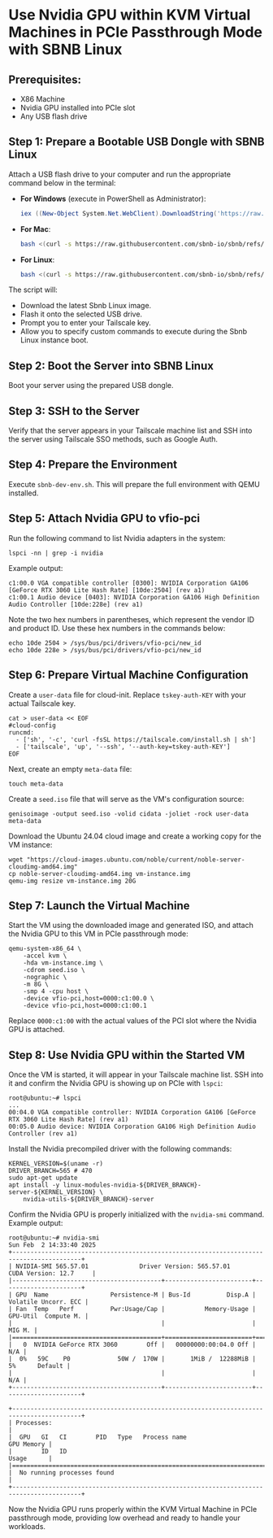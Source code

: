 # Use Nvidia GPU within KVM Virtual Machines in PCIe Passthrough Mode with SBNB Linux

## Prerequisites:

- X86 Machine
- Nvidia GPU installed into PCIe slot
- Any USB flash drive

## Step 1: Prepare a Bootable USB Dongle with SBNB Linux

Attach a USB flash drive to your computer and run the appropriate command below in the terminal:

- **For Windows** (execute in PowerShell as Administrator):
  ```powershell
  iex ((New-Object System.Net.WebClient).DownloadString('https://raw.githubusercontent.com/sbnb-io/sbnb/refs/heads/main/scripts/install-win.ps1'))
  ```

- **For Mac**:
  ```bash
  bash <(curl -s https://raw.githubusercontent.com/sbnb-io/sbnb/refs/heads/main/scripts/install-mac.sh)
  ```

- **For Linux**:
  ```bash
  bash <(curl -s https://raw.githubusercontent.com/sbnb-io/sbnb/refs/heads/main/scripts/install-linux.sh)
  ```

The script will:
- Download the latest Sbnb Linux image.
- Flash it onto the selected USB drive.
- Prompt you to enter your Tailscale key.
- Allow you to specify custom commands to execute during the Sbnb Linux instance boot.

## Step 2: Boot the Server into SBNB Linux

Boot your server using the prepared USB dongle.

## Step 3: SSH to the Server

Verify that the server appears in your Tailscale machine list and SSH into the server using Tailscale SSO methods, such as Google Auth.

## Step 4: Prepare the Environment

Execute `sbnb-dev-env.sh`. This will prepare the full environment with QEMU installed.

## Step 5: Attach Nvidia GPU to vfio-pci

Run the following command to list Nvidia adapters in the system:

```
lspci -nn | grep -i nvidia
```

Example output:

```
c1:00.0 VGA compatible controller [0300]: NVIDIA Corporation GA106 [GeForce RTX 3060 Lite Hash Rate] [10de:2504] (rev a1)
c1:00.1 Audio device [0403]: NVIDIA Corporation GA106 High Definition Audio Controller [10de:228e] (rev a1)
```

Note the two hex numbers in parentheses, which represent the vendor ID and product ID. Use these hex numbers in the commands below:

```
echo 10de 2504 > /sys/bus/pci/drivers/vfio-pci/new_id
echo 10de 228e > /sys/bus/pci/drivers/vfio-pci/new_id
```

## Step 6: Prepare Virtual Machine Configuration

Create a `user-data` file for cloud-init. Replace `tskey-auth-KEY` with your actual Tailscale key.

```
cat > user-data << EOF
#cloud-config
runcmd:
  - ['sh', '-c', 'curl -fsSL https://tailscale.com/install.sh | sh']
  - ['tailscale', 'up', '--ssh', '--auth-key=tskey-auth-KEY']
EOF
```

Next, create an empty `meta-data` file:

```
touch meta-data
```

Create a `seed.iso` file that will serve as the VM's configuration source:

```
genisoimage -output seed.iso -volid cidata -joliet -rock user-data meta-data
```

Download the Ubuntu 24.04 cloud image and create a working copy for the VM instance:

```
wget "https://cloud-images.ubuntu.com/noble/current/noble-server-cloudimg-amd64.img"
cp noble-server-cloudimg-amd64.img vm-instance.img
qemu-img resize vm-instance.img 20G
```

## Step 7: Launch the Virtual Machine

Start the VM using the downloaded image and generated ISO, and attach the Nvidia GPU to this VM in PCIe passthrough mode:

```
qemu-system-x86_64 \
    -accel kvm \
    -hda vm-instance.img \
    -cdrom seed.iso \
    -nographic \
    -m 8G \
    -smp 4 -cpu host \
    -device vfio-pci,host=0000:c1:00.0 \
    -device vfio-pci,host=0000:c1:00.1
```

Replace `0000:c1:00` with the actual values of the PCI slot where the Nvidia GPU is attached.

## Step 8: Use Nvidia GPU within the Started VM

Once the VM is started, it will appear in your Tailscale machine list. SSH into it and confirm the Nvidia GPU is showing up on PCIe with `lspci`:

```
root@ubuntu:~# lspci
...
00:04.0 VGA compatible controller: NVIDIA Corporation GA106 [GeForce RTX 3060 Lite Hash Rate] (rev a1)
00:05.0 Audio device: NVIDIA Corporation GA106 High Definition Audio Controller (rev a1)
```

Install the Nvidia precompiled driver with the following commands:

```
KERNEL_VERSION=$(uname -r)
DRIVER_BRANCH=565 # 470
sudo apt-get update
apt install -y linux-modules-nvidia-${DRIVER_BRANCH}-server-${KERNEL_VERSION} \
    nvidia-utils-${DRIVER_BRANCH}-server
```

Confirm the Nvidia GPU is properly initialized with the `nvidia-smi` command. Example output:

```
root@ubuntu:~# nvidia-smi
Sun Feb  2 14:33:40 2025       
+-----------------------------------------------------------------------------------------+
| NVIDIA-SMI 565.57.01              Driver Version: 565.57.01      CUDA Version: 12.7     |
|-----------------------------------------+------------------------+----------------------+
| GPU  Name                 Persistence-M | Bus-Id          Disp.A | Volatile Uncorr. ECC |
| Fan  Temp   Perf          Pwr:Usage/Cap |           Memory-Usage | GPU-Util  Compute M. |
|                                         |                        |               MIG M. |
|=========================================+========================+======================|
|   0  NVIDIA GeForce RTX 3060        Off |   00000000:00:04.0 Off |                  N/A |
|  0%   59C    P0             50W /  170W |       1MiB /  12288MiB |      5%      Default |
|                                         |                        |                  N/A |
+-----------------------------------------+------------------------+----------------------+
                                                                                         
+-----------------------------------------------------------------------------------------+
| Processes:                                                                              |
|  GPU   GI   CI        PID   Type   Process name                              GPU Memory |
|        ID   ID                                                               Usage      |
|=========================================================================================|
|  No running processes found                                                             |
+-----------------------------------------------------------------------------------------+
```

Now the Nvidia GPU runs properly within the KVM Virtual Machine in PCIe passthrough mode, providing low overhead and ready to handle your workloads.

